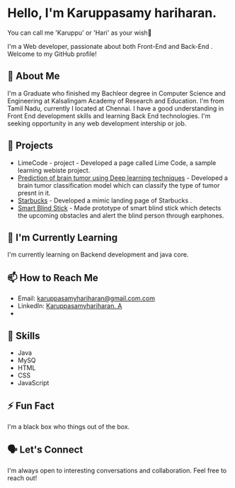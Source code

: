# Hello, I'm Karuppasamy hariharan. 

You can call me 'Karuppu' or 'Hari' as your wish👋

I'm a Web developer, passionate about both Front-End and Back-End . Welcome to my GitHub profile!

## 🚀 About Me

I'm a Graduate who finished my Bachleor degree in Computer Science and Engineering at Kalsalingam Academy of Research and Education. I'm from Tamil Nadu, currently I located at Chennai. I have a good understanding in Front End development skills and learning Back End technologies. I'm seeking opportunity in any web development intership or job.

## 🔭 Projects

- LimeCode - project - Developed a page called Lime Code, a sample learning webiste project.
- [Prediction of brain tumor using Deep learning techniques](link-to-project-1) - Developed a brain tumor classification model which can classify the type of tumor presnt in it.
- [Starbucks](link-to-project-2) - Developed a mimic landing page of Starbucks .
- [Smart Blind Stick](link-to-project-3) - Made prototype of smart blind stick which detects the upcoming obstacles and alert the blind person through earphones.

## 🌱 I'm Currently Learning

I'm currently learning on Backend development and java core.

## 📫 How to Reach Me

- Email: karuppasamyhariharan@gmail.com.com
- LinkedIn: [Karuppasamyhariharan. A](https://www.linkedin.com/in/kh10/)
- 
## 💼 Skills

- Java
- MySQ
- HTML
- CSS
- JavaScript

## ⚡ Fun Fact

I'm a black box who things out of the box.

## 🗣️ Let's Connect

I'm always open to interesting conversations and collaboration. Feel free to reach out!

